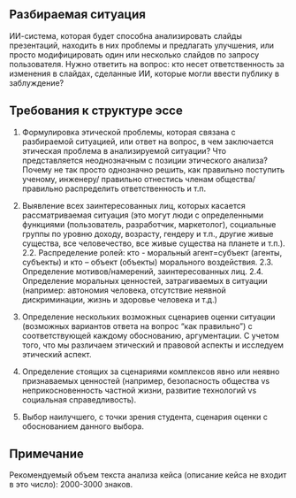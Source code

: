 ## Разбираемая ситуация

ИИ-система, которая будет способна анализировать слайды презентаций, находить в них проблемы и предлагать улучшения, или просто модифицировать один или несколько слайдов по запросу пользователя.
Нужно ответить на вопрос: кто несет ответственность за изменения в слайдах, сделанные ИИ, которые могли ввести публику в заблуждение?

## Требования к структуре эссе

1. Формулировка этической проблемы, которая связана с разбираемой ситуацией, или ответ на вопрос, в чем заключается этическая проблема в анализируемой ситуации? Что представляется неоднозначным с позиции этического анализа? Почему не так просто однозначно решить, как правильно поступить ученому, инженеру/ правильно отнестись членам общества/ правильно распределить ответственность и т.п.

2. Выявление всех заинтересованных лиц, которых касается рассматриваемая ситуация (это могут люди с определенными функциями (пользователь, разработчик, маркетолог), социальные группы по уровню доходу, возрасту, гендеру и т.п., другие живые существа, все человечество, все живые существа на планете и т.п.).
2.2. Распределение ролей: кто - моральный агент=субъект (агенты, субъекты) и кто – объект (объекты) морального воздействия.
2.3. Определение мотивов/намерений, заинтересованных лиц.
2.4. Определение моральных ценностей, затрагиваемых в ситуации (например: автономия человека, отсутствие неявной дискриминации, жизнь и здоровье человека и т.д.)

3. Определение нескольких возможных сценариев оценки ситуации (возможных вариантов ответа на вопрос “как правильно”) с соответствующей каждому обоснованию, аргументации. С учетом того, что мы различаем этический и правовой аспекты и исследуем этический аспект.

4. Определение стоящих за сценариями комплексов явно или неявно признаваемых ценностей (например, безопасность общества vs неприкосновенность частной жизни, развитие технологий vs социальная справедливость).

5. Выбор наилучшего, с точки зрения студента, сценария оценки с обоснованием данного выбора.

## Примечание

Рекомендуемый объем текста анализа кейса (описание кейса не входит в это число): 2000-3000 знаков.

